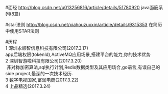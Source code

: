 #面经
http://blog.csdn.net/u013256816/article/details/51780920  java面筋系列(8篇)<br>

#star法则
http://blog.csdn.net/xiahouzuoxin/article/details/9315353 在简历中使用STAR法则<br>

#历程<br>
1 深圳永顺智信息科技有限公司(2017.3.17)<br>
  app后端权限(tokenId),ActiveMQ应用场景,搭建平台的能力,你的技术优势<br>
2 深圳智游啦科技有限公司(2017.3.20)<br>
  非对称加密算法,sql执行计划,Redis数据类型及其应用场合,go语言,有误自己的side project,最深的一次技术经历.<br>
3 数字电视国家,富润电商(2017.3.22)<br>
4 上品精选(2017.3.24)<br>

